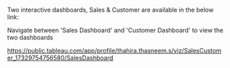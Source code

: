 Two interactive dashboards, Sales & Customer are available in the below link:

Navigate between 'Sales Dashboard' and 'Customer Dashboard' to view the two dashboards

https://public.tableau.com/app/profile/thahira.thasneem.s/viz/SalesCustomer_17329754756580/SalesDashboard
